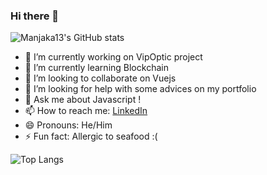 ### Hi there 👋

![Manjaka13's GitHub stats](https://github-readme-stats.vercel.app/api?username=Manjaka13&show_icons=true&theme=radical)

- 🔭 I’m currently working on VipOptic project
- 🌱 I’m currently learning Blockchain
- 👯 I’m looking to collaborate on Vuejs
- 🤔 I’m looking for help with some advices on my portfolio
- 💬 Ask me about Javascript !
- 📫 How to reach me: [LinkedIn](https://linkedin.com/in/harijaona-rajaonson)
- 😄 Pronouns: He/Him
- ⚡ Fun fact: Allergic to seafood :(

![Top Langs](https://github-readme-stats.vercel.app/api/top-langs/?username=Manjaka13&layout=compact)
